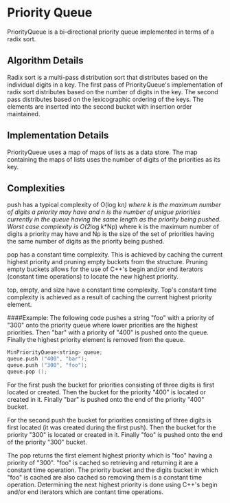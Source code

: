 Priority Queue
==============
PriorityQueue is a bi-directional priority queue implemented in
terms of a radix sort. 

Algorithm Details
-----------------
Radix sort is a multi-pass distribution sort that distributes based
on the individual digits in a key. The first pass of PriorityQueue's
implementation of radix sort distributes based on the number of
digits in the key. The second pass distributes based on the
lexicographic ordering of the keys. The elements are inserted into
the second bucket with insertion order maintained.

Implementation Details
----------------------

PriorityQueue uses a map of maps of lists as a data store. The
map containing the maps of lists uses the number of digits of the
priorities as its key. 

Complexities 
------------

push has a typical complexity of O(log k*n) where k is the maximum
number of digits a priority may have and n is the number of unigue 
priorities currently in the queue having the same length as the
priority being pushed. Worst case complexity is O(2*log k*Np) where
k is the maximum number of digits a priority may have and Np is the
size of the set of priorities having the same number of digits as
the priority being pushed.

pop has a constant time complexity. This is achieved by caching the
current highest priority and pruning empty buckets from the structure.
Pruning empty buckets allows for the use of C++'s begin and/or end
iterators (constant time operations) to locate the new highest
priority.

top, empty, and size have a constant time complexity. Top's constant
time complexity is achieved as a result of caching the current
highest priority element.

####Example:
The following code pushes a string "foo" with a priority of "300"
onto the priority queue where lower priorities are the highest
priorities. Then "bar" with a priority of "400" is pushed onto the
queue. Finally the highest priority element is removed from the queue.

```c++
MinPriorityQueue<string> queue;  
queue.push ("400", "bar");
queue.push ("300", "foo");
queue.pop ();
```

For the first push the bucket for priorities consisting of three
digits is first located or created. Then the bucket for the priority
"400" is located or created in it. Finally "bar" is pushed onto the
end of the priority "400" bucket.

For the second push the bucket for priorities consisting of three
digits is first located (it was created during the first push). Then
the bucket for the priority "300" is located or created in it. Finally
"foo" is pushed onto the end of the priority "300" bucket.

The pop returns the first element highest priority which is "foo"
having a priority of "300". "foo" is cached so retrieving and
returning it are a constant time operation. The priority bucket and
the digits bucket in which "foo" is cached are also cached so removing
them is a constant time operation. Determining the next highest
priority is done using C++'s begin and/or end iterators which are
contant time operations.
